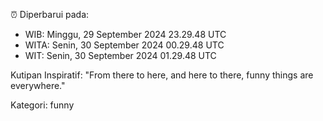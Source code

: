 ⏰ Diperbarui pada:
- WIB: Minggu, 29 September 2024 23.29.48 UTC
- WITA: Senin, 30 September 2024 00.29.48 UTC
- WIT: Senin, 30 September 2024 01.29.48 UTC

Kutipan Inspiratif:
"From there to here, and here to there, funny things are everywhere."


Kategori: funny

